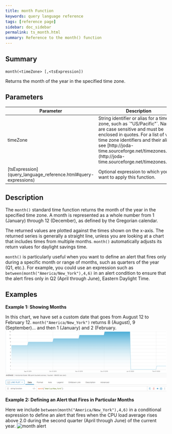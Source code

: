 ```yaml
---
title: month Function
keywords: query language reference
tags: [reference page]
sidebar: doc_sidebar
permalink: ts_month.html
summary: Reference to the month() function
---
```

## Summary
```
month(<timeZone> [,<tsExpression])
```
Returns the month of the year in the specified time zone.

## Parameters
<table>
<tbody>
<thead>
<tr><th width="20%">Parameter</th><th width="80%">Description</th></tr>
</thead>
<tr><td>timeZone</td>
<td markdown="span">
String identifier or alias for a time zone, such as `"US/Pacific"`. Names are case sensitive and must be enclosed in quotes. For a list of valid time zone identifiers and their aliases, see  [http://joda-time.sourceforge.net/timezones.html](http://joda-time.sourceforge.net/timezones.html).
</td></tr>
<tr>
<td markdown="span"> [tsExpression](query_language_reference.html#query-expressions)</td>
<td>Optional expression to which you want to apply this function. </td>
</tr>
</tbody>
</table>


## Description

The `month()` standard time function returns the month of the year in the specified time zone. A month is represented as a whole number from 1 (January) through 12 (December), as defined by the Gregorian calendar.

The returned values are plotted against the times shown on the x-axis. The returned series is generally a straight line, unless you are looking at a chart that includes times from multiple months.
`month()` automatically adjusts its return values for daylight savings time.

`month()` is particularly useful when you want to define an alert that fires only during a specific month or range of months, such as quarters of the year (Q1, etc.). For example, you could use an expression such as `between(month("America/New_York"),4,6)` in an alert condition to ensure that the alert fires only in Q2 (April through June), Eastern Daylight Time.


## Examples

**Example 1: Showing Months**

In this chart, we have set a custom date that goes from August 12 to February 12. `month("America/New_York")` returns 8 (August), 9 (September)... and then 1 (January) and 2 (February.
![month](images/ts_month.png)

**Example 2: Defining an Alert that Fires in Particular Months**

Here we include `between(month("America/New_York"),4,6)` in a conditional expression to define an alert that fires when the CPU load average rises above 2.0 during the second quarter (April through June) of the current year.
![month alert](images/ts_month_alert.png)
